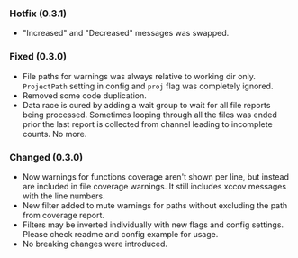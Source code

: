 ### Hotfix (0.3.1)
- "Increased" and "Decreased" messages was swapped. 

### Fixed (0.3.0)
- File paths for warnings was always relative to working dir only. `ProjectPath` setting in config and `proj` flag was completely ignored.
- Removed some code duplication.
- Data race is cured by adding a wait group to wait for all file reports being processed. Sometimes looping through all the files was ended prior the last report is collected from channel leading to incomplete counts. No more.

### Changed (0.3.0)
- Now warnings for functions coverage aren't shown per line, but instead are included in file coverage warnings. It still includes xccov messages with the line numbers.
- New filter added to mute warnings for paths without excluding the path from coverage report.
- Filters may be inverted individually with new flags and config settings. Please check readme and config example for usage.
- No breaking changes were introduced.
